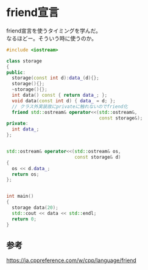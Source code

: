 # friend宣言

friend宣言を使うタイミングを学んだ。  
なるほどー。そういう時に使うのか。

```C++
#include <iostream>

class storage
{
public:
  storage(const int d):data_(d){};
  storage(){};
  ~storage(){};
  int data() const { return data_; };
  void data(const int d) { data_ = d; };
  // クラス外実装故にprivateに触れないのでfriend化
  friend std::ostream& operator<<(std::ostream&,
                                  const storage&);
private:
  int data_;
};


std::ostream& operator<<(std::ostream& os,
                         const storage& d)
{
  os << d.data_;
  return os;
};


int main()
{
  storage data(20);
  std::cout << data << std::endl;
  return 0;
}
```

## 参考

<https://ja.cppreference.com/w/cpp/language/friend>
